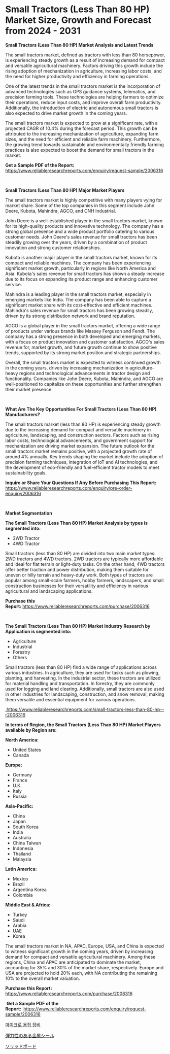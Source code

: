 <p><h1>Small Tractors (Less Than 80 HP) Market Size, Growth and Forecast from 2024 - 2031</h1></p><p><strong>Small Tractors (Less Than 80 HP) Market Analysis and Latest Trends</strong></p>
<p><p>The small tractors market, defined as tractors with less than 80 horsepower, is experiencing steady growth as a result of increasing demand for compact and versatile agricultural machinery. Factors driving this growth include the rising adoption of mechanization in agriculture, increasing labor costs, and the need for higher productivity and efficiency in farming operations.</p><p>One of the latest trends in the small tractors market is the incorporation of advanced technologies such as GPS guidance systems, telematics, and precision farming tools. These technologies are helping farmers to optimize their operations, reduce input costs, and improve overall farm productivity. Additionally, the introduction of electric and autonomous small tractors is also expected to drive market growth in the coming years.</p><p>The small tractors market is expected to grow at a significant rate, with a projected CAGR of 10.4% during the forecast period. This growth can be attributed to the increasing mechanization of agriculture, expanding farm sizes, and the need for efficient and reliable farm machinery. Furthermore, the growing trend towards sustainable and environmentally friendly farming practices is also expected to boost the demand for small tractors in the market.</p></p>
<p><strong>Get a Sample PDF of the Report:&nbsp;</strong> <a href="https://www.reliableresearchreports.com/enquiry/request-sample/2006316">https://www.reliableresearchreports.com/enquiry/request-sample/2006316</a></p>
<p>&nbsp;</p>
<p><strong>Small Tractors (Less Than 80 HP) Major Market Players</strong></p>
<p><p>The small tractors market is highly competitive with many players vying for market share. Some of the top companies in this segment include John Deere, Kubota, Mahindra, AGCO, and CNH Industrial.</p><p>John Deere is a well-established player in the small tractors market, known for its high-quality products and innovative technology. The company has a strong global presence and a wide product portfolio catering to various customer needs. John Deere's sales revenue for small tractors has been steadily growing over the years, driven by a combination of product innovation and strong customer relationships.</p><p>Kubota is another major player in the small tractors market, known for its compact and reliable machines. The company has been experiencing significant market growth, particularly in regions like North America and Asia. Kubota's sales revenue for small tractors has shown a steady increase due to its focus on expanding its product range and enhancing customer service.</p><p>Mahindra is a leading player in the small tractors market, especially in emerging markets like India. The company has been able to capture a significant market share with its cost-effective and efficient machines. Mahindra's sales revenue for small tractors has been growing steadily, driven by its strong distribution network and brand reputation.</p><p>AGCO is a global player in the small tractors market, offering a wide range of products under various brands like Massey Ferguson and Fendt. The company has a strong presence in both developed and emerging markets, with a focus on product innovation and customer satisfaction. AGCO's sales revenue for, market growth, and future growth continue to show positive trends, supported by its strong market position and strategic partnerships.</p><p>Overall, the small tractors market is expected to witness continued growth in the coming years, driven by increasing mechanization in agriculture-heavy regions and technological advancements in tractor design and functionality. Companies like John Deere, Kubota, Mahindra, and AGCO are well-positioned to capitalize on these opportunities and further strengthen their market presence.</p></p>
<p>&nbsp;</p>
<p><strong>What Are The Key Opportunities For Small Tractors (Less Than 80 HP) Manufacturers?</strong></p>
<p><p>The small tractors market (less than 80 HP) is experiencing steady growth due to the increasing demand for compact and versatile machinery in agriculture, landscaping, and construction sectors. Factors such as rising labor costs, technological advancements, and government support for mechanization are driving market expansion. The future outlook for the small tractors market remains positive, with a projected growth rate of around 4% annually. Key trends shaping the market include the adoption of precision farming techniques, integration of IoT and AI technologies, and the development of eco-friendly and fuel-efficient tractor models to meet sustainability goals.</p></p>
<p><strong>Inquire or Share Your Questions If Any Before Purchasing This Report:</strong> <a href="https://www.reliableresearchreports.com/enquiry/pre-order-enquiry/2006316">https://www.reliableresearchreports.com/enquiry/pre-order-enquiry/2006316</a></p>
<p>&nbsp;</p>
<p><strong>Market Segmentation</strong></p>
<p><strong>The Small Tractors (Less Than 80 HP) Market Analysis by types is segmented into:</strong></p>
<p><ul><li>2WD Tractor</li><li>4WD Tractor</li></ul></p>
<p><p>Small tractors (less than 80 HP) are divided into two main market types: 2WD tractors and 4WD tractors. 2WD tractors are typically more affordable and ideal for flat terrain or light-duty tasks. On the other hand, 4WD tractors offer better traction and power distribution, making them suitable for uneven or hilly terrain and heavy-duty work. Both types of tractors are popular among small-scale farmers, hobby farmers, landscapers, and small construction businesses for their versatility and efficiency in various agricultural and landscaping applications.</p></p>
<p><strong>Purchase this Report:&nbsp;</strong><a href="https://www.reliableresearchreports.com/purchase/2006316">https://www.reliableresearchreports.com/purchase/2006316</a></p>
<p>&nbsp;</p>
<p><strong>The Small Tractors (Less Than 80 HP) Market Industry Research by Application is segmented into:</strong></p>
<p><ul><li>Agriculture</li><li>Industrial</li><li>Forestry</li><li>Others</li></ul></p>
<p><p>Small tractors (less than 80 HP) find a wide range of applications across various industries. In agriculture, they are used for tasks such as plowing, planting, and harvesting. In the industrial sector, these tractors are utilized for material handling and transportation. In forestry, they are commonly used for logging and land clearing. Additionally, small tractors are also used in other industries for landscaping, construction, and snow removal, making them versatile and essential equipment for various operations.</p></p>
<p><a href="https://www.reliableresearchreports.com/small-tractors-less-than-80-hp--r2006316">&nbsp;https://www.reliableresearchreports.com/small-tractors-less-than-80-hp--r2006316</a></p>
<p><strong>In terms of Region, the Small Tractors (Less Than 80 HP) Market Players available by Region are:</strong></p>
<p>
    <p> <strong> North America: </strong>
        <ul>
            <li>United States</li>
            <li>Canada</li>
        </ul>
        </p> 
    <p> <strong> Europe: </strong>
        <ul>
            <li>Germany</li>
            <li>France</li>
            <li>U.K.</li>
            <li>Italy</li>
            <li>Russia</li>
        </ul>
        </p> 
    <p> <strong> Asia-Pacific: </strong>
        <ul>
            <li>China</li>
            <li>Japan</li>
            <li>South Korea</li>
            <li>India</li>
            <li>Australia</li>
            <li>China Taiwan</li>
            <li>Indonesia</li>
            <li>Thailand</li>
            <li>Malaysia</li>
        </ul>
        </p> 
    <p> <strong> Latin America: </strong>
        <ul>
            <li>Mexico</li>
            <li>Brazil</li>
            <li>Argentina Korea</li>
            <li>Colombia</li>
        </ul>
        </p> 
    <p> <strong> Middle East & Africa: </strong>
        <ul>
            <li>Turkey</li>
            <li>Saudi</li>
            <li>Arabia</li>
            <li>UAE</li>
            <li>Korea</li>
        </ul>
    </p>
    </p>
<p><p>The small tractors market in NA, APAC, Europe, USA, and China is expected to witness significant growth in the coming years, driven by increasing demand for compact and versatile agricultural machinery. Among these regions, China and APAC are anticipated to dominate the market, accounting for 35% and 30% of the market share, respectively. Europe and USA are projected to hold 20% each, with NA contributing the remaining 10% to the overall market valuation.</p></p>
<p><strong>Purchase this Report: </strong><a href="https://www.reliableresearchreports.com/purchase/2006316">https://www.reliableresearchreports.com/purchase/2006316</a></p>
<p>&nbsp;<strong>Get a Sample PDF of the Report:&nbsp;&nbsp;</strong><a href="https://www.reliableresearchreports.com/enquiry/request-sample/2006316">https://www.reliableresearchreports.com/enquiry/request-sample/2006316</a></p>
<p><strong></strong></p>
<p><p><a href="https://github.com/durgin521/Market-Research-Report-List-1/blob/main/124824441770.md">마이크로 용접 장비</a></p><p><a href="https://github.com/RudyBoyer2017/Market-Research-Report-List-1/blob/main/837383345907.md">弾力性のある金属シール</a></p><p><a href="https://github.com/MosesSpinka1914/Market-Research-Report-List-1/blob/main/964136445906.md">ソリッドボード</a></p></p>